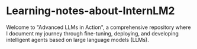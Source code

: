 # Learning-notes-about-InternLM2
Welcome to "Advanced LLMs in Action", a comprehensive repository where I document my journey through fine-tuning, deploying, and developing intelligent agents based on large language models (LLMs).
